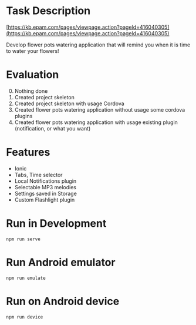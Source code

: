 # Task Description

[https://kb.epam.com/pages/viewpage.action?pageId=416040305](https://kb.epam.com/pages/viewpage.action?pageId=416040305)

Develop flower pots watering application that will remind you when it is time to water your flowers!


# Evaluation
0. Nothing done
1. Created project skeleton
2. Created project skeleton with usage Cordova
3. Created flower pots watering application without usage some cordova plugins
4. Created flower pots watering application with usage existing plugin (notification, or what you want)

# Features
- Ionic
- Tabs, Time selector
- Local Notifications plugin
- Selectable MP3 melodies
- Settings saved in Storage
- Custom Flashlight plugin

# Run in Development
```
npm run serve
```

# Run Android emulator
```
npm run emulate
```

# Run on Android device
```
npm run device
```